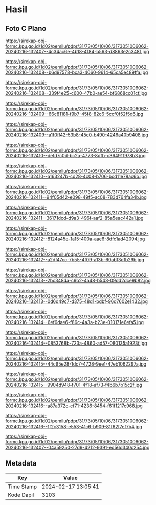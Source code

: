 # Hasil

## Foto C Plano

https://sirekap-obj-formc.kpu.go.id/1d02/pemilu/pdpr/31/73/05/10/06/3173051006062-20240216-132407--4c34ac6e-4b18-4184-b563-d8863e2c3481.jpg

https://sirekap-obj-formc.kpu.go.id/1d02/pemilu/pdpr/31/73/05/10/06/3173051006062-20240216-132408--b6d97578-bca3-4060-9614-65ca5e489ffa.jpg

https://sirekap-obj-formc.kpu.go.id/1d02/pemilu/pdpr/31/73/05/10/06/3173051006062-20240216-132408--339f4e25-c600-47b0-ae54-bf6868cc01cf.jpg

https://sirekap-obj-formc.kpu.go.id/1d02/pemilu/pdpr/31/73/05/10/06/3173051006062-20240216-132409--66c81181-f9b7-45f8-82c6-5ccf0f52f5d6.jpg

https://sirekap-obj-formc.kpu.go.id/1d02/pemilu/pdpr/31/73/05/10/06/3173051006062-20240216-132409--a1f0ff42-53b8-45c0-b490-4246a40b9408.jpg

https://sirekap-obj-formc.kpu.go.id/1d02/pemilu/pdpr/31/73/05/10/06/3173051006062-20240216-132410--defd7c0d-bc2a-4773-8dfb-c364911978b3.jpg

https://sirekap-obj-formc.kpu.go.id/1d02/pemilu/pdpr/31/73/05/10/06/3173051006062-20240216-132410--a163247b-cd28-4c08-b706-bcd11e78ac6b.jpg

https://sirekap-obj-formc.kpu.go.id/1d02/pemilu/pdpr/31/73/05/10/06/3173051006062-20240216-132411--94f05d42-e098-49f5-ac08-783d764fa34b.jpg

https://sirekap-obj-formc.kpu.go.id/1d02/pemilu/pdpr/31/73/05/10/06/3173051006062-20240216-132411--36171dcd-d9a3-496f-aaf2-85a5eac442a1.jpg

https://sirekap-obj-formc.kpu.go.id/1d02/pemilu/pdpr/31/73/05/10/06/3173051006062-20240216-132412--8124a45e-1a15-400a-aae6-8dfc1ad42094.jpg

https://sirekap-obj-formc.kpu.go.id/1d02/pemilu/pdpr/31/73/05/10/06/3173051006062-20240216-132412--a2df47cc-7b55-4f09-a13b-60ab13dfb29b.jpg

https://sirekap-obj-formc.kpu.go.id/1d02/pemilu/pdpr/31/73/05/10/06/3173051006062-20240216-132413--2bc348da-c9b2-4a48-b543-09dd2dce9b82.jpg

https://sirekap-obj-formc.kpu.go.id/1d02/pemilu/pdpr/31/73/05/10/06/3173051006062-20240216-132413--0d6d49c7-d375-48d1-bdbf-96d7602e1432.jpg

https://sirekap-obj-formc.kpu.go.id/1d02/pemilu/pdpr/31/73/05/10/06/3173051006062-20240216-132414--6ef6dae6-f86c-4a3a-b23e-010171e6efa5.jpg

https://sirekap-obj-formc.kpu.go.id/1d02/pemilu/pdpr/31/73/05/10/06/3173051006062-20240216-132414--0853768b-723a-4860-ad57-080135a1923f.jpg

https://sirekap-obj-formc.kpu.go.id/1d02/pemilu/pdpr/31/73/05/10/06/3173051006062-20240216-132415--44c95e28-1dc7-4728-9ee1-47eb1062297a.jpg

https://sirekap-obj-formc.kpu.go.id/1d02/pemilu/pdpr/31/73/05/10/06/3173051006062-20240216-132415--9904d948-f701-4f18-af73-f4b6b7b15c2f.jpg

https://sirekap-obj-formc.kpu.go.id/1d02/pemilu/pdpr/31/73/05/10/06/3173051006062-20240216-132416--a87a372c-cf71-4236-8454-f61f1217c968.jpg

https://sirekap-obj-formc.kpu.go.id/1d02/pemilu/pdpr/31/73/05/10/06/3173051006062-20240216-132416--1f2c3158-e553-41c6-b909-81f62f7ef7b4.jpg

https://sirekap-obj-formc.kpu.go.id/1d02/pemilu/pdpr/31/73/05/10/06/3173051006062-20240216-132407--04a59250-27d9-4212-9391-ed56d340c254.jpg


## Metadata

| Key        | Value               |
| ---------- | ------------------- |
| Time Stamp | 2024-02-17 13:05:41 |
| Kode Dapil | 3103                |



